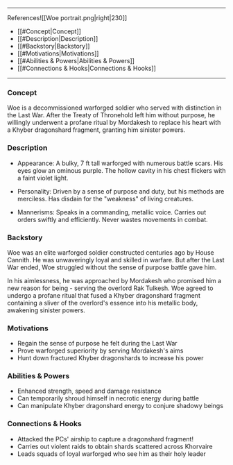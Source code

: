 
---

References![[Woe portrait.png|right|230]]
- [[#Concept|Concept]]
- [[#Description|Description]]
- [[#Backstory|Backstory]]
- [[#Motivations|Motivations]]
- [[#Abilities & Powers|Abilities & Powers]]
- [[#Connections & Hooks|Connections & Hooks]]

---

### Concept

Woe is a decommissioned warforged soldier who served with distinction in the Last War. After the Treaty of Thronehold left him without purpose, he willingly underwent a profane ritual by Mordakesh to replace his heart with a Khyber dragonshard fragment, granting him sinister powers.   

### Description 

- Appearance: A bulky, 7 ft tall warforged with numerous battle scars. His eyes glow an ominous purple. The hollow cavity in his chest flickers with a faint violet light.

- Personality: Driven by a sense of purpose and duty, but his methods are merciless. Has disdain for the "weakness" of living creatures.  

- Mannerisms: Speaks in a commanding, metallic voice. Carries out orders swiftly and efficiently. Never wastes movements in combat.

### Backstory

Woe was an elite warforged soldier constructed centuries ago by House Cannith. He was unwaveringly loyal and skilled in warfare. But after the Last War ended, Woe struggled without the sense of purpose battle gave him. 

In his aimlessness, he was approached by Mordakesh who promised him a new reason for being - serving the overlord Rak Tulkesh. Woe agreed to undergo a profane ritual that fused a Khyber dragonshard fragment containing a sliver of the overlord's essence into his metallic body, awakening sinister powers.

### Motivations

- Regain the sense of purpose he felt during the Last War
- Prove warforged superiority by serving Mordakesh's aims
- Hunt down fractured Khyber dragonshards to increase his power

### Abilities & Powers

- Enhanced strength, speed and damage resistance 
- Can temporarily shroud himself in necrotic energy during battle
- Can manipulate Khyber dragonshard energy to conjure shadowy beings

### Connections & Hooks

- Attacked the PCs' airship to capture a dragonshard fragment!
- Carries out violent raids to obtain shards scattered across Khorvaire
- Leads squads of loyal warforged who see him as their holy leader